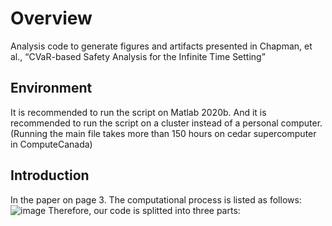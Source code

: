 # Overview
Analysis code to generate figures and artifacts presented in Chapman, et al., “CVaR-based Safety Analysis for the Infinite Time Setting” 

## Environment
It is recommended to run the script on Matlab 2020b. And it is recommended to run the script on a cluster instead of a personal computer. (Running the main file takes more than 150 hours on cedar supercomputer in ComputeCanada)

## Introduction
In the paper on page 3. The computational process is listed as follows:
![image](https://user-images.githubusercontent.com/89077814/130007972-db368f31-5504-4ba6-a0b9-0ff392847de4.png)
Therefore, our code is splitted into three parts:

